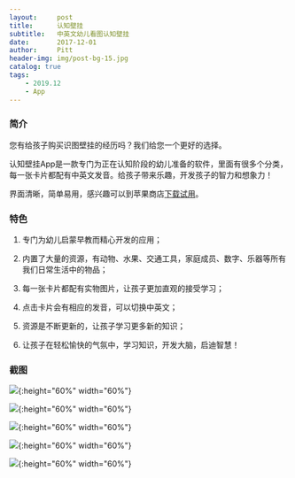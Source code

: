 ```yaml
---
layout:     post                    
title:      认知壁挂           
subtitle:   中英文幼儿看图认知壁挂
date:       2017-12-01              
author:     Pitt                    
header-img: img/post-bg-15.jpg    
catalog: true                   
tags:      
    - 2019.12                      
    - App
---
```


### 简介


您有给孩子购买识图壁挂的经历吗？我们给您一个更好的选择。

认知壁挂App是一款专门为正在认知阶段的幼儿准备的软件，里面有很多个分类，每一张卡片都配有中英文发音。给孩子带来乐趣，开发孩子的智力和想象力！

界面清晰，简单易用，感兴趣可以到苹果商店[下载试用](https://itunes.apple.com/cn/app/%E8%AF%86%E7%89%A9%E5%A3%81%E6%8C%82/id1317827561?mt=8)。

### 特色

1. 专门为幼儿启蒙早教而精心开发的应用；

2. 内置了大量的资源，有动物、水果、交通工具，家庭成员、数字、乐器等所有我们日常生活中的物品；

3. 每一张卡片都配有实物图片，让孩子更加直观的接受学习；

4. 点击卡片会有相应的发音，可以切换中英文；

5. 资源是不断更新的，让孩子学习更多新的知识；
　
6. 让孩子在轻松愉快的气氛中，学习知识，开发大脑，启迪智慧！
   
    
### 截图  

![](https://ws4.sinaimg.cn/large/006tKfTcgy1fm1n8g38uvj31kw0w011v.jpg){:height="60%" width="60%"}

![](https://ws4.sinaimg.cn/large/006tNc79gy1fm1n92lrn5j31kw0w0tpx.jpg){:height="60%" width="60%"}

![](https://ws1.sinaimg.cn/large/006tNc79gy1fm1n8wmv06j31kw0w0dur.jpg){:height="60%" width="60%"}

![](https://ws2.sinaimg.cn/large/006tNc79gy1fm1n8uiksgj31kw16nwup.jpg){:height="60%" width="60%"}

![](https://ws4.sinaimg.cn/large/006tNc79gy1fm1n8qyt4aj31kw16nwx4.jpg){:height="60%" width="60%"}
